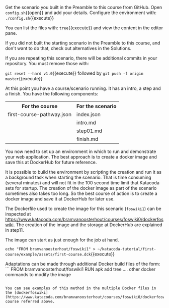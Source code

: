 Get the scenario you built in the Preamble to this course from GitHub. Open `config.sh`{{open}} and add your details. Configure the environment with: `./config.sh`{{execute}}

You can list the files with: `tree`{{execute}} and view the content in the editor pane.

If you did not built the starting scenario in the Preamble to this course, and don't want to do that, check out alternatives in the Solutions.

If you are repeating this scenario, there will be additional commits in your repository. You must remove those with:

`git reset --hard v1.0`{{execute}} followed by `git push -f origin master`{{execute}}

At this point you have a course/scenario running. It has an intro, a step and a finish. You have the following components:

<table class="foswikiTable">
<tr class="foswikiTableOdd foswikiTableRowdataBgSorted0 foswikiTableRowdataBg0">
<th class="foswikiTableCol0 foswikiFirstCol"> For the course </th>
<th class="foswikiTableCol1 foswikiLastCol"> For the scenario </th>
</tr>
<tr class="foswikiTableEven foswikiTableRowdataBgSorted0 foswikiTableRowdataBg0">
<td class="foswikiTableCol0 foswikiFirstCol"> first-course-pathway.json </td>
<td class="foswikiTableCol1 foswikiLastCol"> index.json </td>
</tr>
<tr class="foswikiTableOdd foswikiTableRowdataBgSorted1 foswikiTableRowdataBg1">
<td class="foswikiTableCol0 foswikiFirstCol">   </td>
<td class="foswikiTableCol1 foswikiLastCol"> intro.md </td>
</tr>
<tr class="foswikiTableEven foswikiTableRowdataBgSorted0 foswikiTableRowdataBg0">
<td class="foswikiTableCol0 foswikiFirstCol">   </td>
<td class="foswikiTableCol1 foswikiLastCol"> step01.md </td>
</tr>
<tr class="foswikiTableOdd foswikiTableRowdataBgSorted1 foswikiTableRowdataBg1">
<td class="foswikiTableCol0 foswikiFirstCol foswikiLast">   </td>
<td class="foswikiTableCol1 foswikiLastCol foswikiLast"> finish.md </td>
</tr>
</table>

You now need to set up an environment in which to run and demonstrate your web application. The best approach is to create a docker image and save this at DockerHub for future reference.

It is possible to build the environment by scripting the creation and run it as a background task when starting the scenario. That is time consuming (several minutes) and will not fit in the 100 second time limit that Katacoda sets for startup. The creation of the docker image as part of the scenario sometimes also takes too long. So the best course of action is to create a docker image and save it at DockerHub for later use.

The Dockerfile used to create the image for this scenario (`foswiki1`) can be inspected at <https://www.katacoda.com/bramvanoosterhout/courses/foswiki0/dockerfoswiki>. The creation of the image and the storage at DockerHub are explained in step11.

The image can start as just enough for the job at hand.

`echo "FROM bramvanoosterhout/foswiki1" > ~/katacoda-tutorial/first-course/example/assets/first-course.dck`{{execute}}

Adaptations can be made through additional Docker build files of the form: ```
FROM bramvanoosterhout/foswiki1
RUN apk add tree
.... other docker commands to modify the image
```

You can see examples of this method in the multiple Docker files in the [dockerfoswiki](https://www.katacoda.com/bramvanoosterhout/courses/foswiki0/dockerfoswiki) course referred above.

